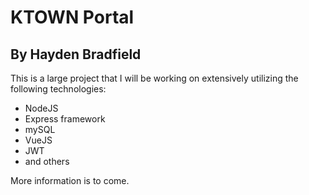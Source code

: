 # KTOWN Portal
## By Hayden Bradfield

This is a large project that I will be working on extensively utilizing the following technologies:

* NodeJS 
* Express framework
* mySQL
* VueJS
* JWT
* and others

More information is to come.